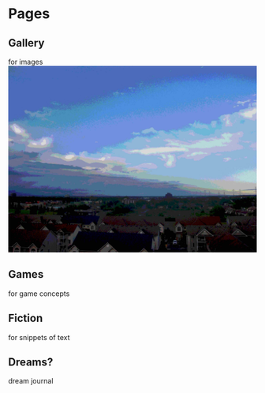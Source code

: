 # Pages

## Gallery
for images
![picture](orleans.jpg)
## Games
for game concepts
## Fiction
for snippets of text
## Dreams?
dream journal
